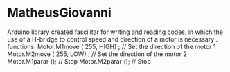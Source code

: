 # MatheusGiovanni
Arduino library created fascilitar for writing and reading codes, in which the use of a H-bridge to control speed and direction of a motor is necessary .  functions:  Motor.M1move ( 255, HIGH) ; // Set the direction of the motor 1 Motor.M2move ( 255, LOW) ; // Set the direction of the motor 2  Motor.M1parar (); // Stop Motor.M2parar (); // Stop
